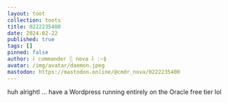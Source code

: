 ```yaml
---
layout: toot
collection: toots
title: 0222235400
date: 2024-02-22
published: true
tags: []
pinned: false
author: ⸸ commander ░ nova ⸸ :~$
avatar: /img/avatar/daemon.jpeg
mastodon: https://mastodon.online/@cmdr_nova/0222235400
---
```


huh alrightI ... have a Wordpress running entirely on the Oracle free tier lol

